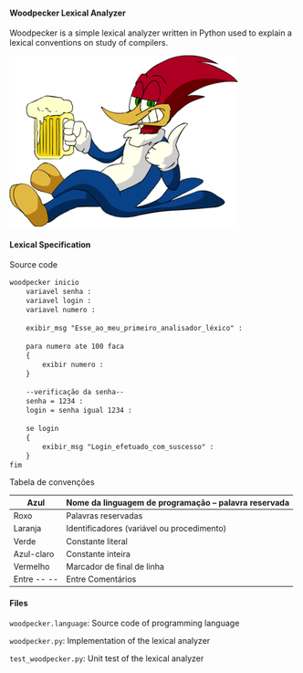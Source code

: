 #### Woodpecker Lexical Analyzer

Woodpecker is a simple lexical analyzer written in Python used to explain a lexical conventions on study of compilers.

![woodpecker image](woodpecker.png)

#### Lexical Specification

Source code

```
woodpecker inicio
	variavel senha :
	variavel login :
	variavel numero :
	
	exibir_msg "Esse_ao_meu_primeiro_analisador_léxico" :
	
	para numero ate 100 faca
	{
		exibir numero :
	}

	--verificação da senha--
	senha = 1234 :			
	login = senha igual 1234 :

	se login
	{
		exibir_msg "Login_efetuado_com_suscesso" :
	}	
fim
```

Tabela de convenções

| Azul        | Nome da linguagem de programação – palavra reservada |
|-------------|------------------------------------------------------|
| Roxo        | Palavras reservadas                                  |
| Laranja     | Identificadores (variável ou procedimento)           |
| Verde       | Constante literal                                    |
| Azul-claro  | Constante inteira                                    |
| Vermelho    | Marcador de final de linha                           |
| Entre -- -- | Entre Comentários                                    |

#### Files

`woodpecker.language`: Source code of programming language

`woodpecker.py`: Implementation of the lexical analyzer

`test_woodpecker.py`: Unit test of the lexical analyzer

